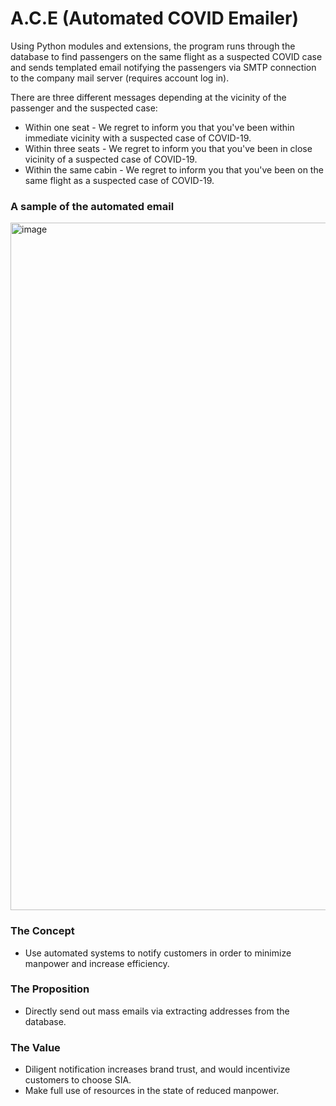 # A.C.E (Automated COVID Emailer)



Using Python modules and extensions, the program runs through the database to find passengers on the same flight as a suspected COVID case and sends templated email notifying the passengers via SMTP connection to the company mail server (requires account log in).

There are three different messages depending at the vicinity of the passenger and the suspected case:
- Within one seat - We regret to inform you that you've been within immediate vicinity with a suspected case of COVID-19.
- Within three seats - We regret to inform you that you've been in close vicinity of a suspected case of COVID-19.
- Within the same cabin - We regret to inform you that you've been on the same flight as a suspected case of COVID-19.

### A sample of the automated email 
<img width="1100" alt="image" src="https://user-images.githubusercontent.com/56251951/120663979-1f6c8200-c4bd-11eb-8be5-dae0389a8a6f.png">



### The Concept
- Use automated systems to notify customers in order to minimize manpower and increase efficiency.

### The Proposition
- Directly send out mass emails via extracting addresses from the database.

### The Value
- Diligent notification increases brand trust, and would incentivize customers to choose SIA.
- Make full use of resources in the state of reduced manpower.

